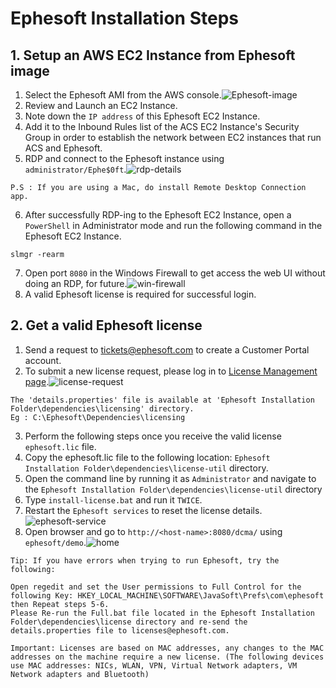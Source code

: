 # Ephesoft Installation Steps

## 1. Setup an AWS EC2 Instance from Ephesoft image
1. Select the Ephesoft AMI from the AWS console.![Ephesoft-image](resources/1.png)
2. Review and Launch an EC2 Instance.
3. Note down the `IP address` of this Ephesoft EC2 Instance.
4. Add it to the Inbound Rules list of the ACS EC2 Instance's Security Group in order to establish the network between EC2 instances that run ACS and Ephesoft.
5. RDP and connect to the Ephesoft instance using `administrator/Ephe$0ft`.![rdp-details](resources/4.png)
```
P.S : If you are using a Mac, do install Remote Desktop Connection app.
```
6. After successfully RDP-ing to the Ephesoft EC2 Instance, open a `PowerShell` in Administrator mode and run the following command in the Ephesoft EC2 Instance.
```
slmgr -rearm
```
7. Open port `8080` in the Windows Firewall to get access the web UI without doing an RDP, for future.![win-firewall](resources/2.png)
8. A valid Ephesoft license is required for successful login.

## 2. Get a valid Ephesoft license

1. Send a request to tickets@ephesoft.com to create a Customer Portal account.
2. To submit a new license request, please log in to [License Management page](https://ephesoft.force.com/login?ec=302&startURL=%2Fs%2Flicenses).![license-request](resources/3.png)
```
The 'details.properties' file is available at 'Ephesoft Installation Folder\dependencies\licensing' directory.
Eg : C:\Ephesoft\Dependencies\licensing
```
3.  Perform the following steps once you receive the valid license `ephesoft.lic` file.
4.  Copy the ephesoft.lic file to the following location: `Ephesoft Installation Folder\dependencies\license-util` directory.
5.  Open the command line by running it as `Administrator` and navigate to the `Ephesoft Installation Folder\dependencies\license-util` directory
6.  Type `install-license.bat` and run it `TWICE`.
7.  Restart the `Ephesoft services` to reset the license details. ![ephesoft-service](resources/5.png)
9.  Open browser and go to `http://<host-name>:8080/dcma/` using `ephesoft/demo`.![home](resources/6.png)

```
Tip: If you have errors when trying to run Ephesoft, try the following:

Open regedit and set the User permissions to Full Control for the following Key: HKEY_LOCAL_MACHINE\SOFTWARE\JavaSoft\Prefs\com\ephesoft  then Repeat steps 5-6.
Please Re-run the Full.bat file located in the Ephesoft Installation Folder\dependencies\license directory and re-send the details.properties file to licenses@ephesoft.com.

Important: Licenses are based on MAC addresses, any changes to the MAC addresses on the machine require a new license. (The following devices use MAC addresses: NICs, WLAN, VPN, Virtual Network adapters, VM Network adapters and Bluetooth)
```